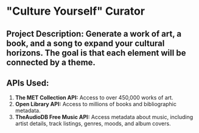 # "Culture Yourself" Curator

## Project Description: Generate a work of art, a book, and a song to expand your cultural horizons. The goal is that each element will be connected by a theme.

## APIs Used:
1. **The MET Collection API:** Access to over 450,000 works of art.
2. **Open Library API:** Access to millions of books and bibliographic metadata. 
3. **TheAudioDB Free Music API:** Access metadata about music, including artist details, track listings, genres, moods, and album covers.
